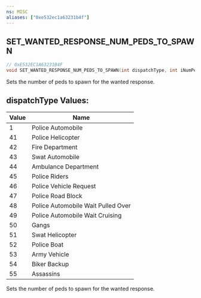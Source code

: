 ```yaml
---
ns: MISC
aliases: ["0xe532ec1a63231b4f"]
---
```

## SET_WANTED_RESPONSE_NUM_PEDS_TO_SPAWN

```c
// 0xE532EC1A63231B4F
void SET_WANTED_RESPONSE_NUM_PEDS_TO_SPAWN(int dispatchType, int iNumPedsToSpawn);
```

Sets the number of peds to spawn for the wanted response.

## dispatchType Values:
| Value | Name |
| --- | --- |
| 1 | Police Automobile |
| 41 | Police Helicopter |
| 42 | Fire Department |
| 43 | Swat Automobile |
| 44 | Ambulance Department |
| 45 | Police Riders |
| 46 | Police Vehicle Request |
| 47 | Police Road Block |
| 48 | Police Automobile Wait Pulled Over |
| 49 | Police Automobile Wait Cruising |
| 50 | Gangs |
| 51 | Swat Helicopter |
| 52 | Police Boat |
| 53 | Army Vehicle |
| 54 | Biker Backup |
| 55 | Assassins |


Sets the number of peds to spawn for the wanted response.

